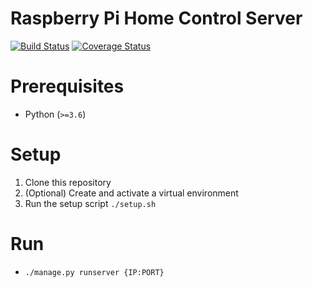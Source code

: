 # Raspberry Pi Home Control Server

[![Build Status](https://travis-ci.org/rphc/rphc-server.svg?branch=development)](https://travis-ci.org/rphc/rphc-server)
[![Coverage Status](https://coveralls.io/repos/github/rphc/rphc-server/badge.svg?branch=development)](https://coveralls.io/github/rphc/rphc-server?branch=development)

# Prerequisites

+ Python (`>=3.6`)

# Setup
1. Clone this repository  
1. (Optional) Create and activate a virtual environment
1. Run the setup script `./setup.sh`

# Run
+ `./manage.py runserver {IP:PORT}`